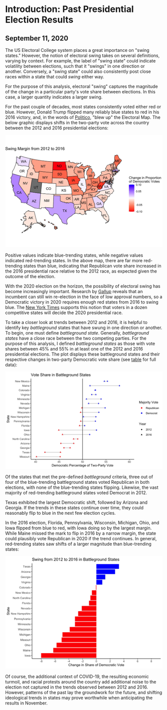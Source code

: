 # Introduction: Past Presidential Election Results
## September 11, 2020

The US Electoral College system places a great importance on "swing states." However, the notion of electoral swing takes on several definitions, varying by context. For example, the label of "swing state" could indicate volatility between elections, such that it "swings" in one direction or another. Conversely, a "swing state" could also consistently post close races within a state that could *swing* either way. 

For the purpose of this analysis, electoral "swing" captures the magnitude of the change in a particular party's vote share between elections. In this case, a larger quantity indicates a larger swing.

For the past couple of decades, most states consistently voted either red or blue. However, Donald Trump flipped many reliably blue states to red in his 2016 victory, and, in the words of [Politico](https://www.politico.com/news/magazine/2020/02/07/election-2020-new-electoral-map-110496), "blew up" the Electoral Map. The below graphic displays shifts in the two-party vote across the country between the 2012 and 2016 presidential elections: 

![](../figures/swing_map.jpg)

Positive values indicate blue-trending states, while negative values indicated red-trending states. In the above map, there are far more red-trending states than blue, indicating that Republican vote share increased in the 2016 presidential race relative to the 2012 race, as expected given the outcome of the election.

With the 2020 election on the horizon, the possibility of electoral swing has become increasingly important. Research by [Gallup](https://news.gallup.com/poll/313079/mood-doesn-bright-incumbents-win.aspx) reveals that an incumbent can still win re-election in the face of low approval numbers, so a Democratic victory in 2020 requires enough red states from 2016 to swing blue. The [New York Times](https://www.nytimes.com/interactive/2020/us/elections/election-states-biden-trump.html) supports this notion that voters in a dozen competitive states will decide the 2020 presidential race.

To take a closer look at trends between 2012 and 2016, it is helpful to identify key *battleground* states that have swung in one direction or another. To begin, one must define 
*battleground state*. Generally, *battleground states* have a close race between the two competing parties. For the purpose of this analysis, I defined *battleground states* as those with vote shares between 45% and 55% in at least one of the 2012 and 2016 presidential elections. The plot displays these battleground states and their respective changes in two-party Democratic vote share (see [table](../figures/swing_table.html) for full data):

![](../figures/swing_point_line.jpg)

Of the states that met the pre-defined *battleground* criteria, three out of four of the blue-trending battleground states voted Republican in both elections, with none of the blue-trending states flipping. Likewise, the vast majority of red-trending battleground states voted Democrat in 2012.

Texas exhibited the largest Democratic shift, followed by Arizona and Georgia. If the trends in these states continue over time, they could reasonably flip to blue in the next few election cycles. 

In the 2016 election, Florida, Pennsylvania, Wisconsin, Michigan, Ohio, and Iowa flipped from blue to red, with Iowa doing so by the largest margin. While Maine missed the mark to flip in 2016 by a narrow margin, the state could plausibly vote Republican in 2020 if the trend continues. In general, red-trending states saw shifts of a larger magnitude than blue-trending states:

![](../figures/swing_bars.jpg)

Of course, the additional context of COVID-19, the resulting economic turmoil, and racial protests around the country add additional noise to the election not captured in the trends observed between 2012 and 2016. However, patterns of the past lay the groundwork for the future, and shifting ideological trends in states may prove worthwhile when anticipating the results in November.

